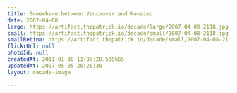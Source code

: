 ```yaml
---
title: Somewhere between Vancouver and Nanaimo
date: 2007-04-08
large: https://artifact.thepatrick.io/decade/large/2007-04-08-2118.jpg
small: https://artifact.thepatrick.io/decade/small/2007-04-08-2118.jpg
smallRetina: https://artifact.thepatrick.io/decade/small/2007-04-08-2118@2x.jpg
flickrUrl: null
photoId: null
createdAt: 2011-01-30 11:07:20.535665
updatedAt: 2007-05-05 20:26:30
layout: decade-image

---
```


